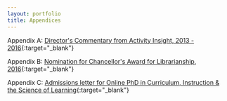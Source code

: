 ```yaml
---
layout: portfolio
title: Appendices
---
```


Appendix A: [Director's Commentary from Activity Insight, 2013 - 2016](/uploads/appendix_reviews.pdf){:target="_blank"}

Appendix B: [Nomination for Chancellor's Award for Librarianship, 2016](/uploads/artifact_Chancellors.pdf){:target="_blank"}

Appendix C: [Admissions letter for Online PhD in Curriculum, Instruction & the Science of Learning](/uploads/artifact_UB.pdf){:target="_blank"}